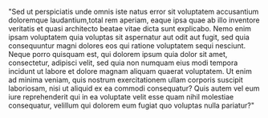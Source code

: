 "Sed ut perspiciatis unde omnis iste natus error sit voluptatem accusantium doloremque laudantium,total rem aperiam, eaque ipsa quae ab illo inventore veritatis et quasi  architecto beatae vitae dicta sunt explicabo. Nemo enim ipsam voluptatem quia voluptas sit  aspernatur aut odit aut fugit, sed quia consequuntur magni dolores eos qui ratione  voluptatem sequi nesciunt. Neque porro quisquam est, qui dolorem ipsum quia dolor sit amet,  consectetur, adipisci velit, sed quia non numquam eius modi tempora incidunt ut  labore et dolore magnam aliquam quaerat voluptatem. Ut enim ad minima veniam, quis nostrum  exercitationem ullam corporis suscipit laboriosam, nisi ut aliquid ex ea commodi  consequatur? Quis autem vel eum iure reprehenderit qui in ea voluptate velit esse quam  nihil molestiae consequatur, velillum qui dolorem eum fugiat quo voluptas nulla pariatur?"  










